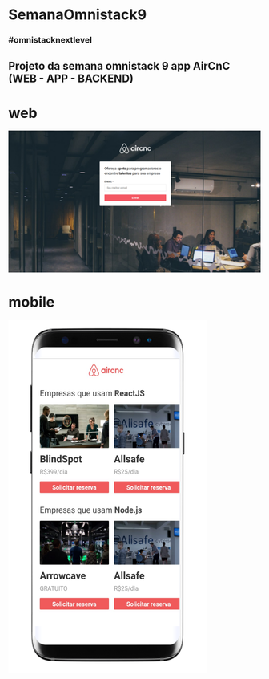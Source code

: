 # SemanaOmnistack9
### #omnistacknextlevel

## Projeto da semana omnistack 9 app AirCnC (WEB - APP - BACKEND)


# web
![Web Page](https://github.com/juliop3p/SemanaOmnistack9/blob/master/ImagesREADME/IndexWeb.png)

# mobile
![Mobile](https://github.com/juliop3p/SemanaOmnistack9/blob/master/ImagesREADME/App.png)
